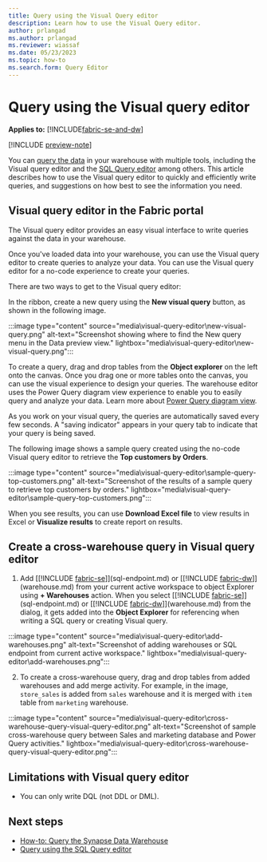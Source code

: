 ```yaml
---
title: Query using the Visual Query editor
description: Learn how to use the Visual Query editor.
author: prlangad
ms.author: prlangad
ms.reviewer: wiassaf
ms.date: 05/23/2023
ms.topic: how-to
ms.search.form: Query Editor
---
```


# Query using the Visual query editor

**Applies to:** [!INCLUDE[fabric-se-and-dw](includes/applies-to-version/fabric-se-and-dw.md)]

[!INCLUDE [preview-note](../includes/preview-note.md)]

You can [query the data](query-warehouse.md) in your warehouse with multiple tools, including the Visual query editor and the [SQL Query editor](sql-query-editor.md) among others. This article describes how to use the Visual query editor to quickly and efficiently write queries, and suggestions on how best to see the information you need.

## Visual query editor in the Fabric portal

The Visual query editor provides an easy visual interface to write queries against the data in your warehouse.

Once you've loaded data into your warehouse, you can use the Visual query editor to create queries to analyze your data. You can use the Visual query editor for a no-code experience to create your queries.

There are two ways to get to the Visual query editor:

In the ribbon, create a new query using the **New visual query** button, as shown in the following image.

:::image type="content" source="media\visual-query-editor\new-visual-query.png" alt-text="Screenshot showing where to find the New query menu in the Data preview view." lightbox="media\visual-query-editor\new-visual-query.png":::

To create a query, drag and drop tables from the **Object explorer** on the left onto the canvas. Once you drag one or more tables onto the canvas, you can use the visual experience to design your queries. The warehouse editor uses the Power Query diagram view experience to enable you to easily query and analyze your data. Learn more about [Power Query diagram view](/power-query/diagram-view).

As you work on your visual query, the queries are automatically saved every few seconds. A "saving indicator" appears in your query tab to indicate that your query is being saved.

The following image shows a sample query created using the no-code Visual query editor to retrieve the **Top customers by Orders**.

:::image type="content" source="media\visual-query-editor\sample-query-top-customers.png" alt-text="Screenshot of the results of a sample query to retrieve top customers by orders." lightbox="media\visual-query-editor\sample-query-top-customers.png":::

When you see results, you can use **Download Excel file** to view results in Excel or **Visualize results** to create report on results. 

## Create a cross-warehouse query in Visual query editor

1. Add [[!INCLUDE [fabric-se](includes/fabric-se.md)]](sql-endpoint.md) or [[!INCLUDE [fabric-dw](includes/fabric-dw.md)]](warehouse.md) from your current active workspace to object Explorer using **+ Warehouses** action. When you select [[!INCLUDE [fabric-se](includes/fabric-se.md)]](sql-endpoint.md) or [[!INCLUDE [fabric-dw](includes/fabric-dw.md)]](warehouse.md) from the dialog, it gets added into the **Object Explorer** for referencing when writing a SQL query or creating Visual query.

:::image type="content" source="media\visual-query-editor\add-warehouses.png" alt-text="Screenshot of adding warehouses or SQL endpoint from current active workspace." lightbox="media\visual-query-editor\add-warehouses.png":::

2. To create a cross-warehouse query, drag and drop tables from added warehouses and add merge activity. For example, in the image, `store_sales` is added from `sales` warehouse and it is merged with `item` table from `marketing` warehouse.

:::image type="content" source="media\visual-query-editor\cross-warehouse-query-visual-query-editor.png" alt-text="Screenshot of sample cross-warehouse query between Sales and marketing database and Power Query activities." lightbox="media\visual-query-editor\cross-warehouse-query-visual-query-editor.png":::


## Limitations with Visual query editor

- You can only write DQL (not DDL or DML).

## Next steps

- [How-to: Query the Synapse Data Warehouse](query-warehouse.md)
- [Query using the SQL Query editor](sql-query-editor.md)
